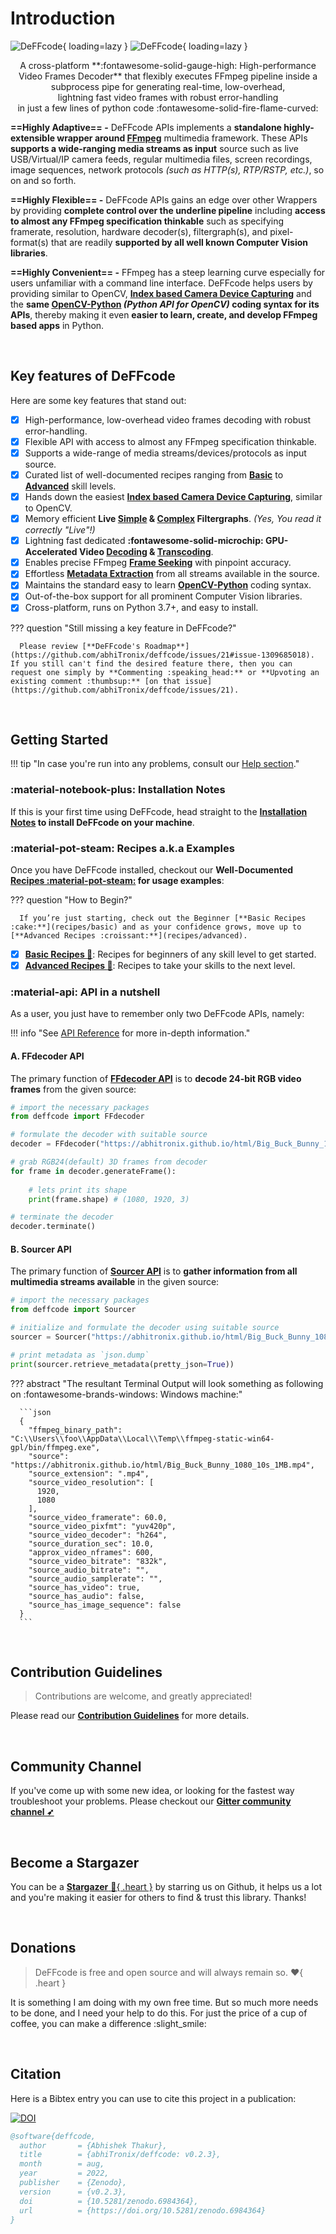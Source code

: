 <!--
===============================================
DeFFcode library source-code is deployed under the Apache 2.0 License:

Copyright (c) 2021 Abhishek Thakur(@abhiTronix) <abhi.una12@gmail.com>

Licensed under the Apache License, Version 2.0 (the "License");
you may not use this file except in compliance with the License.
You may obtain a copy of the License at

   http://www.apache.org/licenses/LICENSE-2.0

Unless required by applicable law or agreed to in writing, software
distributed under the License is distributed on an "AS IS" BASIS,
WITHOUT WARRANTIES OR CONDITIONS OF ANY KIND, either express or implied.
See the License for the specific language governing permissions and
limitations under the License.
===============================================
-->

# Introduction

![DeFFcode](assets/images/deffcode.png#only-light){ loading=lazy }
![DeFFcode](assets/images/deffcode-dark.png#only-dark){ loading=lazy }

<center>A cross-platform **:fontawesome-solid-gauge-high: High-performance Video Frames Decoder** that flexibly executes FFmpeg pipeline inside a subprocess pipe for generating real-time, low-overhead, <br>lightning fast video frames with robust error-handling <br>in just a few lines of python code :fontawesome-solid-fire-flame-curved:</center>

<div class="spacer"></div>

**==Highly Adaptive== -** DeFFcode APIs implements a **standalone highly-extensible wrapper around [FFmpeg][ffmpeg]** multimedia framework. These APIs **supports a wide-ranging media streams as input** source such as live USB/Virtual/IP camera feeds, regular multimedia files, screen recordings, image sequences, network protocols _(such as HTTP(s), RTP/RSTP, etc.)_, so on and so forth.

**==Highly Flexible== -** DeFFcode APIs gains an edge over other Wrappers by providing **complete control over the underline pipeline** including **access to almost any FFmpeg specification thinkable** such as specifying framerate, resolution, hardware decoder(s), filtergraph(s), and pixel-format(s) that are readily **supported by all well known Computer Vision libraries**.

**==Highly Convenient== -**  FFmpeg has a steep learning curve especially for users unfamiliar with a command line interface. DeFFcode helps users by providing similar to OpenCV, [**Index based Camera Device Capturing**](recipes/basic/decode-camera-devices) and the **same [OpenCV-Python](https://docs.opencv.org/4.x/d6/d00/tutorial_py_root.html) _(Python API for OpenCV)_ coding syntax for its APIs**, thereby making it even **easier to learn, create, and develop FFmpeg based apps** in Python.

&thinsp;

## Key features of DeFFcode

Here are some key features that stand out:

- [x] High-performance, low-overhead video frames decoding with robust error-handling.
- [x] Flexible API with access to almost any FFmpeg specification thinkable.
- [x] Supports a wide-range of media streams/devices/protocols as input source. 
- [x] Curated list of well-documented recipes ranging from [**Basic**](recipes/basic/) to [**Advanced**](recipes/advanced/) skill levels.
- [x] Hands down the easiest [**Index based Camera Device Capturing**](recipes/basic/decode-camera-devices), similar to OpenCV.
- [x] Memory efficient **Live [Simple](recipes/basic/transcode-live-frames-simplegraphs/#transcoding-live-simple-filtergraphs) & [Complex](recipes/advanced/transcode-live-frames-complexgraphs/#transcoding-live-complex-filtergraphs) Filtergraphs**. _(Yes, You read it correctly "Live"!)_
- [x] Lightning fast dedicated **:fontawesome-solid-microchip: GPU-Accelerated Video [Decoding](recipes/advanced/decode-hw-acceleration/#hardware-accelerated-video-decoding) & [Transcoding](recipes/advanced/transcode-hw-acceleration/#hardware-accelerated-video-transcoding)**.
- [x] Enables precise FFmpeg [**Frame Seeking**](recipes/basic/save-keyframe-image/#extracting-key-frames-as-png-image) with pinpoint accuracy.
- [x] Effortless [**Metadata Extraction**](recipes/basic/extract-video-metadata/#extracting-video-metadata) from all streams available in the source.
- [x] Maintains the standard easy to learn [**OpenCV-Python**](https://docs.opencv.org/4.x/d6/d00/tutorial_py_root.html) coding syntax.
- [x] Out-of-the-box support for all prominent Computer Vision libraries.
- [x] Cross-platform, runs on Python 3.7+, and easy to install. 

??? question "Still missing a key feature in DeFFcode?"

      Please review [**DeFFcode's Roadmap**](https://github.com/abhiTronix/deffcode/issues/21#issue-1309685018). If you still can't find the desired feature there, then you can request one simply by **Commenting :speaking_head:** or **Upvoting an existing comment :thumbsup:** [on that issue](https://github.com/abhiTronix/deffcode/issues/21).


<!--
- [x] Lossless Transcoding support with [WriteGear](gears/writegear/introduction/). #TODO
-->


&nbsp;


## Getting Started

<div class="spacer"></div>

!!! tip "In case you're run into any problems, consult our [Help section](help/get_help)."

### :material-notebook-plus: Installation Notes

If this is your first time using DeFFcode, head straight to the **[Installation Notes](installation/#installation-notes) to install DeFFcode on your machine**.

<div class="spacer"></div>

### :material-pot-steam: Recipes a.k.a Examples


Once you have DeFFcode installed, checkout our **Well-Documented [Recipes :material-pot-steam:](recipes/basic) for usage examples**:

??? question "How to Begin?"
      
      If you’re just starting, check out the Beginner [**Basic Recipes :cake:**](recipes/basic) and as your confidence grows, move up to [**Advanced Recipes :croissant:**](recipes/advanced). 

- [x] [**Basic Recipes :cake:**](recipes/basic): Recipes for beginners of any skill level to get started.
- [x] [**Advanced Recipes :croissant:**](recipes/advanced): Recipes to take your skills to the next level.

<div class="spacer"></div>

### :material-api: API in a nutshell

As a user, you just have to remember only two DeFFcode APIs, namely:

!!! info "See [API Reference](reference/ffdecoder/#ffdecoder-api) for more in-depth information."

<div class="spacer"></div>

#### A. FFdecoder API 

The primary function of [**FFdecoder API**](reference/ffdecoder/#ffdecoder-api) is to **decode 24-bit RGB video frames** from the given source:

```py
# import the necessary packages
from deffcode import FFdecoder

# formulate the decoder with suitable source
decoder = FFdecoder("https://abhitronix.github.io/html/Big_Buck_Bunny_1080_10s_1MB.mp4").formulate()

# grab RGB24(default) 3D frames from decoder
for frame in decoder.generateFrame():
    
    # lets print its shape
    print(frame.shape) # (1080, 1920, 3)

# terminate the decoder
decoder.terminate()
```

#### B. Sourcer API 

The primary function of [**Sourcer API**](reference/sourcer/#sourcer-api) is to **gather information from all multimedia streams available** in the given source:

```python
# import the necessary packages
from deffcode import Sourcer

# initialize and formulate the decoder using suitable source
sourcer = Sourcer("https://abhitronix.github.io/html/Big_Buck_Bunny_1080_10s_1MB.mp4").probe_stream()

# print metadata as `json.dump`
print(sourcer.retrieve_metadata(pretty_json=True))
```

??? abstract "The resultant Terminal Output will look something as following on :fontawesome-brands-windows: Windows machine:"
     
      ```json
      {
        "ffmpeg_binary_path": "C:\\Users\\foo\\AppData\\Local\\Temp\\ffmpeg-static-win64-gpl/bin/ffmpeg.exe",
        "source": "https://abhitronix.github.io/html/Big_Buck_Bunny_1080_10s_1MB.mp4",
        "source_extension": ".mp4",
        "source_video_resolution": [
          1920,
          1080
        ],
        "source_video_framerate": 60.0,
        "source_video_pixfmt": "yuv420p",
        "source_video_decoder": "h264",
        "source_duration_sec": 10.0,
        "approx_video_nframes": 600,
        "source_video_bitrate": "832k",
        "source_audio_bitrate": "",
        "source_audio_samplerate": "",
        "source_has_video": true,
        "source_has_audio": false,
        "source_has_image_sequence": false
      }
      ```


&nbsp;

## Contribution Guidelines

> Contributions are welcome, and greatly appreciated!  

Please read our [**Contribution Guidelines**](contribution/) for more details.

&nbsp;

## Community Channel

If you've come up with some new idea, or looking for the fastest way troubleshoot your problems. Please checkout our [**Gitter community channel ➶**][gitter]

&nbsp;

## Become a Stargazer

You can be a  [**Stargazer** :star2:{ .heart }][stargazer]  by starring us on Github, it helps us a lot and you're making it easier for others to find & trust this library. Thanks!

&nbsp;

## Donations

> DeFFcode is free and open source and will always remain so. :heart:{ .heart }

It is something I am doing with my own free time. But so much more needs to be done, and I need your help to do this. For just the price of a cup of coffee, you can make a difference :slight_smile:

<script type='text/javascript' src='https://ko-fi.com/widgets/widget_2.js'></script><script type='text/javascript'>kofiwidget2.init('Support Me on Ko-fi', '#eba100', 'W7W8WTYO');kofiwidget2.draw();</script> 

&nbsp;

## Citation

Here is a Bibtex entry you can use to cite this project in a publication:

[![DOI](https://zenodo.org/badge/DOI/10.5281/zenodo.6984364.svg)](https://doi.org/10.5281/zenodo.6984364)

```BibTeX
@software{deffcode,
  author       = {Abhishek Thakur},
  title        = {abhiTronix/deffcode: v0.2.3},
  month        = aug,
  year         = 2022,
  publisher    = {Zenodo},
  version      = {v0.2.3},
  doi          = {10.5281/zenodo.6984364},
  url          = {https://doi.org/10.5281/zenodo.6984364}
}
```

&nbsp;


<!--
External URLs
-->

[gitter]: https://gitter.im/deffcode-python/community
[stargazer]: https://github.com/abhiTronix/deffcode/stargazers
[ffmpeg]:https://www.ffmpeg.org/
